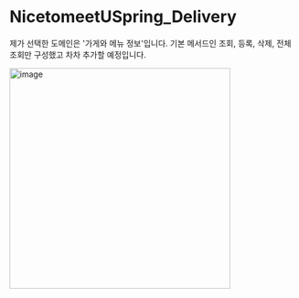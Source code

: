 # NicetomeetUSpring_Delivery

제가 선택한 도메인은 '가게와 메뉴 정보'입니다. 기본 메서드인 조회, 등록, 삭제, 전체 조회만 구성했고 차차 추가할 예정입니다.

<img width="386" alt="image" src="https://github.com/soo1e/NicetomeetUSpring_Delivery/assets/121608565/30b05a3a-28c6-4076-801c-edc72867a2ec">
